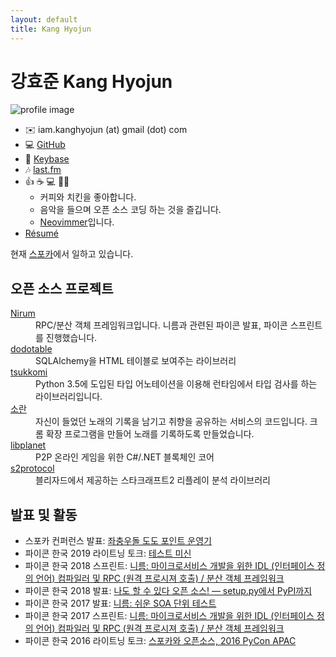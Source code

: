 ```yaml
---
layout: default
title: Kang Hyojun
---
```


# 강효준 Kang Hyojun

![profile image](https://www.gravatar.com/avatar/ee4682832933a275e641ebc07b253599?s=180)

- ✉️  iam.kanghyojun (at) gmail (dot) com
- 💻 [GitHub](https://github.com/admire93)
- 🔑 [Keybase](https://keybase.io/kanghyojun)
- 🎶 [last.fm](https://www.last.fm/user/admire93)
- 👍 ☕️ 💻 🐔🎶
  - 커피와 치킨을 좋아합니다.
  - 음악을 들으며 오픈 소스 코딩 하는 것을 즐깁니다.
  - [Neovimmer](https://github.com/kanghyojun/nvimrc)입니다.
- [Résumé](https://resume.kanghyojun.org/)

현재 [스포카](https://www.spoqa.com/)에서 일하고 있습니다.


## 오픈 소스 프로젝트

<dl>
  <dt><a href="https://nirum.org">Nirum</a></dt>
  <dd>
    RPC/분산 객체 프레임워크입니다.
    니름과 관련된 파이콘 발표, 파이콘 스프린트를 진행했습니다.
  </dd>

  <dt><a href="https://github.com/spoqa/dodotable">dodotable</a></dt>
  <dd>SQLAlchemy을 HTML 테이블로 보여주는 라이브러리</dd>

  <dt><a href="https://github.com/spoqa/tsukkomi">tsukkomi</a></dt>
  <dd>
    Python 3.5에 도입된 타입 어노테이션을 이용해 런타임에서 타입
    검사를 하는 라이브러리입니다.
  </dd>

  <dt><a href="https://github.com/team-soran">소란</a></dt>
  <dd>
    자신이 들었던 노래의 기록을 남기고 취향을 공유하는 서비스의 코드입니다.
    크롬 확장 프로그램을 만들어 노래를 기록하도록 만들었습니다.
  </dd>

  <dt><a href="https://github.com/planetarium/libplanet">libplanet</a></dt>
  <dd>P2P 온라인 게임을 위한 C#/.NET 블록체인 코어</dd>

  <dt><a href="https://github.com/Blizzard/s2protocol/">s2protocol</a></dt>
  <dd>블리자드에서 제공하는 스타크래프트2 리플레이 분석 라이브러리</dd>
</dl>


## 발표 및 활동

- 스포카 컨퍼런스 발표: [좌충우돌 도도 포인트 운영기](https://www.slideshare.net/kanghyojun/ss-188824493)
- 파이콘 한국 2019 라이트닝 토크: [테스트 미신](https://docs.google.com/presentation/d/19tGPfRmH27uG0ClecJO0tiLMYOFwGxcaYx6Hxdf2aaU/edit#slide=id.p)
- 파이콘 한국 2018 스프린트: [니름: 마이크로서비스 개발을 위한 IDL (인터페이스 정의 언어) 컴파일러 및 RPC (원격 프로시져 호출) / 분산 객체 프레임워크 ](https://archive.pycon.kr/2018/program/sprint/2)
- 파이콘 한국 2018 발표: [나도 할 수 있다 오픈 소스! — setup.py에서 PyPI까지](https://www.slideshare.net/kanghyojun/ss-110767619)
- 파이콘 한국 2017 발표: [니름: 쉬운 SOA 단위 테스트](https://www.slideshare.net/kanghyojun/soa-78799290)
- 파이콘 한국 2017 스프린트: [니름: 마이크로서비스 개발을 위한 IDL (인터페이스 정의 언어) 컴파일러 및 RPC (원격 프로시져 호출) / 분산 객체 프레임워크 ](https://archive.pycon.kr/2017/program/sprint/8)
- 파이콘 한국 2016 라이트닝 토크: [스포카와 오픈소스, 2016 PyCon APAC](https://github.com/kanghyojun/2016-pycon-lightning-talk)
